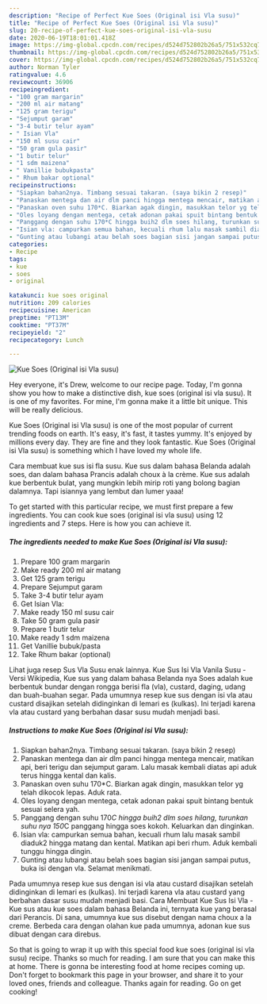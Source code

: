 ```yaml
---
description: "Recipe of Perfect Kue Soes (Original isi Vla susu)"
title: "Recipe of Perfect Kue Soes (Original isi Vla susu)"
slug: 20-recipe-of-perfect-kue-soes-original-isi-vla-susu
date: 2020-06-19T18:01:01.418Z
image: https://img-global.cpcdn.com/recipes/d524d752802b26a5/751x532cq70/kue-soes-original-isi-vla-susu-foto-resep-utama.jpg
thumbnail: https://img-global.cpcdn.com/recipes/d524d752802b26a5/751x532cq70/kue-soes-original-isi-vla-susu-foto-resep-utama.jpg
cover: https://img-global.cpcdn.com/recipes/d524d752802b26a5/751x532cq70/kue-soes-original-isi-vla-susu-foto-resep-utama.jpg
author: Norman Tyler
ratingvalue: 4.6
reviewcount: 36906
recipeingredient:
- "100 gram margarin"
- "200 ml air matang"
- "125 gram terigu"
- "Sejumput garam"
- "3-4 butir telur ayam"
- " Isian Vla"
- "150 ml susu cair"
- "50 gram gula pasir"
- "1 butir telur"
- "1 sdm maizena"
- " Vanillie bubukpasta"
- " Rhum bakar optional"
recipeinstructions:
- "Siapkan bahan2nya. Timbang sesuai takaran. (saya bikin 2 resep)"
- "Panaskan mentega dan air dlm panci hingga mentega mencair, matikan api, beri terigu dan sejumput garam. Lalu masak kembali diatas api aduk terus hingga kental dan kalis."
- "Panaskan oven suhu 170*C. Biarkan agak dingin, masukkan telor yg telah dikocok lepas. Aduk rata."
- "Oles loyang dengan mentega, cetak adonan pakai spuit bintang bentuk sesuai selera yah."
- "Panggang dengan suhu 170*C hingga buih2 dlm soes hilang, turunkan suhu nya 150*C panggang hingga soes kokoh. Keluarkan dan dinginkan."
- "Isian vla: campurkan semua bahan, kecuali rhum lalu masak sambil diaduk2 hingga matang dan kental. Matikan api beri rhum. Aduk kembali tunggu hingga dingin."
- "Gunting atau lubangi atau belah soes bagian sisi jangan sampai putus, buka isi dengan vla. Selamat menikmati."
categories:
- Recipe
tags:
- kue
- soes
- original

katakunci: kue soes original 
nutrition: 209 calories
recipecuisine: American
preptime: "PT13M"
cooktime: "PT37M"
recipeyield: "2"
recipecategory: Lunch

---
```



![Kue Soes (Original isi Vla susu)](https://img-global.cpcdn.com/recipes/d524d752802b26a5/751x532cq70/kue-soes-original-isi-vla-susu-foto-resep-utama.jpg)

Hey everyone, it's Drew, welcome to our recipe page. Today, I'm gonna show you how to make a distinctive dish, kue soes (original isi vla susu). It is one of my favorites. For mine, I'm gonna make it a little bit unique. This will be really delicious.

Kue Soes (Original isi Vla susu) is one of the most popular of current trending foods on earth. It's easy, it's fast, it tastes yummy. It's enjoyed by millions every day. They are fine and they look fantastic. Kue Soes (Original isi Vla susu) is something which I have loved my whole life.

Cara membuat kue sus isi fla susu. Kue sus dalam bahasa Belanda adalah soes, dan dalam bahasa Prancis adalah choux à la crème. Kue sus adalah kue berbentuk bulat, yang mungkin lebih mirip roti yang bolong bagian dalamnya. Tapi isiannya yang lembut dan lumer yaaa!


To get started with this particular recipe, we must first prepare a few ingredients. You can cook kue soes (original isi vla susu) using 12 ingredients and 7 steps. Here is how you can achieve it.

<!--inarticleads1-->

##### The ingredients needed to make Kue Soes (Original isi Vla susu):

1. Prepare 100 gram margarin
1. Make ready 200 ml air matang
1. Get 125 gram terigu
1. Prepare Sejumput garam
1. Take 3-4 butir telur ayam
1. Get  Isian Vla:
1. Make ready 150 ml susu cair
1. Take 50 gram gula pasir
1. Prepare 1 butir telur
1. Make ready 1 sdm maizena
1. Get  Vanillie bubuk/pasta
1. Take  Rhum bakar (optional)


Lihat juga resep Sus Vla Susu enak lainnya. Kue Sus Isi Vla Vanila Susu - Versi Wikipedia, Kue sus yang dalam bahasa Belanda nya Soes adalah kue berbentuk bundar dengan rongga berisi fla (vla), custard, daging, udang dan buah-buahan segar. Pada umumnya resep kue sus dengan isi vla atau custard disajikan setelah didinginkan di lemari es (kulkas). Ini terjadi karena vla atau custard yang berbahan dasar susu mudah menjadi basi. 

<!--inarticleads2-->

##### Instructions to make Kue Soes (Original isi Vla susu):

1. Siapkan bahan2nya. Timbang sesuai takaran. (saya bikin 2 resep)
1. Panaskan mentega dan air dlm panci hingga mentega mencair, matikan api, beri terigu dan sejumput garam. Lalu masak kembali diatas api aduk terus hingga kental dan kalis.
1. Panaskan oven suhu 170*C. Biarkan agak dingin, masukkan telor yg telah dikocok lepas. Aduk rata.
1. Oles loyang dengan mentega, cetak adonan pakai spuit bintang bentuk sesuai selera yah.
1. Panggang dengan suhu 170*C hingga buih2 dlm soes hilang, turunkan suhu nya 150*C panggang hingga soes kokoh. Keluarkan dan dinginkan.
1. Isian vla: campurkan semua bahan, kecuali rhum lalu masak sambil diaduk2 hingga matang dan kental. Matikan api beri rhum. Aduk kembali tunggu hingga dingin.
1. Gunting atau lubangi atau belah soes bagian sisi jangan sampai putus, buka isi dengan vla. Selamat menikmati.


Pada umumnya resep kue sus dengan isi vla atau custard disajikan setelah didinginkan di lemari es (kulkas). Ini terjadi karena vla atau custard yang berbahan dasar susu mudah menjadi basi. Cara Membuat Kue Sus Isi Vla - Kue sus atau kue soes dalam bahasa Belanda ini, ternyata kue yang berasal dari Perancis. Di sana, umumnya kue sus disebut dengan nama choux a la creme. Berbeda cara dengan olahan kue pada umumnya, adonan kue sus dibuat dengan cara direbus. 

So that is going to wrap it up with this special food kue soes (original isi vla susu) recipe. Thanks so much for reading. I am sure that you can make this at home. There is gonna be interesting food at home recipes coming up. Don't forget to bookmark this page in your browser, and share it to your loved ones, friends and colleague. Thanks again for reading. Go on get cooking!
